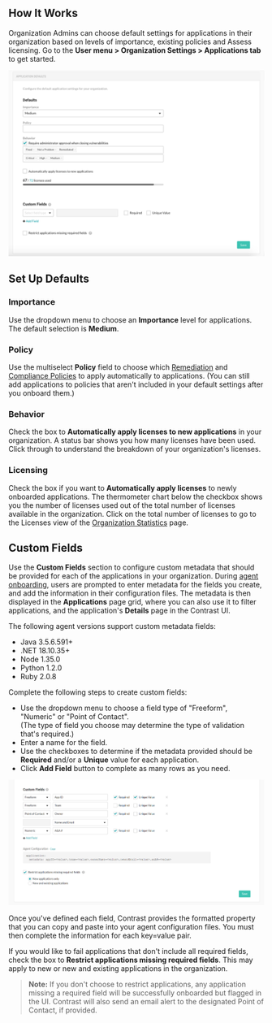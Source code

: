 <!--
title: "Applications"
description: "Overview of application settings"
tags: "Admin Organization settings applications"
-->

## How It Works 

Organization Admins can choose default settings for applications in their organization based on levels of importance, existing policies and Assess licensing. Go to the **User menu > Organization Settings > Applications tab** to get started. 

<a href="assets/images/Application-defaults.png" rel="lightbox" title="Configure default settings for new and existing applications"><img class="thumbnail" src="assets/images/Application-defaults.png"/></a>

## Set Up Defaults

### Importance 

Use the dropdown menu to choose an **Importance** level for applications. The default selection is **Medium**. 

### Policy 

Use the multiselect **Policy** field to choose which [Remediation](admin-policymgmt.html#remediate) and [Compliance Policies](admin-policymgmt.html#compliance) to apply automatically to applications. (You can still add applications to policies that aren't included in your default settings after you onboard them.)

### Behavior 

Check the box to **Automatically apply licenses to new applications** in your organization. A status bar shows you how many licenses have been used. Click through to understand the breakdown of your organization's licenses. 

### Licensing 

Check the box if you want to **Automatically apply licenses** to newly onboarded applications. The thermometer chart below the checkbox shows you the number of licenses used out of the total number of licenses available in the organization. Click on the total number of licenses to go to the Licenses view of the [Organization Statistics](user-reports.html#orgstats) page. 

## Custom Fields 

Use the **Custom Fields** section to configure custom metadata that should be provided for each of the applications in your organization. During [agent onboarding](user-apps.html#addapp), users are prompted to enter metadata for the fields you create, and add the information in their configuration files. The metadata is then displayed in the **Applications** page grid, where you can also use it to filter applications, and the application's **Details** page in the Contrast UI. 

The following agent versions support custom metadata fields: 

* Java 3.5.6.591+
* .NET 18.10.35+
* Node 1.35.0
* Python 1.2.0
* Ruby 2.0.8

Complete the following steps to create custom fields: 

* Use the dropdown menu to choose a field type of "Freeform", "Numeric" or "Point of Contact". <br> (The type of field you choose may determine the type of validation that's required.)
* Enter a name for the field. 
* Use the checkboxes to determine if the metadata provided should be **Required** and/or a **Unique** value for each application. 
* Click **Add Field** button to complete as many rows as you need. 

<a href="assets/images/App-custom-settings.png" rel="lightbox" title="Configure custom metadata fields for your applications"><img class="thumbnail" src="assets/images/App-custom-settings.png"/></a>

Once you've defined each field, Contrast provides the formatted property that you can copy and paste into your agent configuration files. You must then complete the information for each key=value pair. 

If you would like to fail applications that don't include all required fields, check the box to **Restrict applications missing required fields**. This may apply to new or new and existing applications in the organization. 

> **Note:** If you don't choose to restrict applications, any application missing a required field will be successfully onboarded but flagged in the UI. Contrast will also send an email alert to the designated Point of Contact, if provided.  



